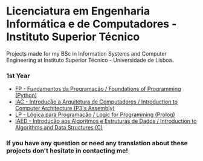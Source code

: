 # Licenciatura em Engenharia Informática e de Computadores - Instituto Superior Técnico

Projects made for my BSc in Information Systems and Computer Engineering at Instituto Superior Técnico - Universidade de Lisboa.

### 1st Year

* [FP - Fundamentos da Programação / Foundations of Programming (Python)](1st_Year/FP)
* [IAC - Introdução à Arquitetura de Computadores / Introduction to Computer Architecture (P3's Assembly)](1st_Year/IAC)
* [LP - Lógica para Programação / Logic for Programming (Prolog)](1st_Year/LP)
* [IAED - Introdução aos Algoritmos e Estruturas de Dados / Introduction to Algorithms and Data Structures (C)](1st_Year/IAED)



### If you have any question or need any translation about these projects don't hesitate in contacting me!

